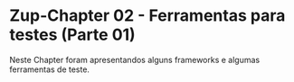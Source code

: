 # Zup-Chapter 02 - Ferramentas para testes (Parte 01)
Neste  Chapter foram apresentandos alguns frameworks e algumas ferramentas de teste.
